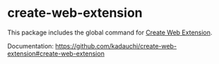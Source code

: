 # create-web-extension

This package includes the global command for [Create Web Extension](https://github.com/kadauchi/create-web-extension).

Documentation: https://github.com/kadauchi/create-web-extension#create-web-extension
